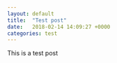 ```yaml
---
layout: default
title:  "Test post"
date:   2018-02-14 14:09:27 +0000
categories: test
---
```


This is a test post

